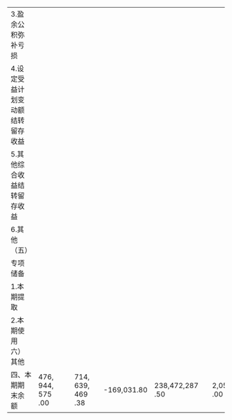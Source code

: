 <html><body><table><tr><td>3.盈 余公 积弥 补亏 损</td><td></td><td></td><td></td><td></td><td></td><td></td><td></td><td></td><td></td><td></td><td></td><td></td><td></td></tr><tr><td>4.设 定受 益计 划变 动额 结转 留存 收益</td><td></td><td></td><td></td><td></td><td></td><td></td><td></td><td></td><td></td><td></td><td></td><td></td><td></td></tr><tr><td>5.其 他综 合收 益结 转留 存收 益</td><td></td><td></td><td></td><td></td><td></td><td></td><td></td><td></td><td></td><td></td><td></td><td></td><td></td></tr><tr><td>6.其 他 （五）</td><td></td><td></td><td></td><td></td><td></td><td></td><td></td><td></td><td></td><td></td><td></td><td></td><td></td></tr><tr><td>专项 储备</td><td></td><td></td><td></td><td></td><td></td><td></td><td></td><td></td><td></td><td></td><td></td><td></td><td></td></tr><tr><td>1.本 期提 取</td><td></td><td></td><td></td><td></td><td></td><td></td><td></td><td></td><td></td><td></td><td></td><td></td><td></td></tr><tr><td>2.本 期使 用 六） 其他</td><td></td><td></td><td></td><td></td><td></td><td></td><td></td><td></td><td></td><td></td><td></td><td></td><td></td></tr><tr><td>四、本 期期 末余 额</td><td>476, 944, 575 .00</td><td></td><td></td><td>714, 639, 469 .38</td><td></td><td>-169,031.80</td><td>238,472,287 .50</td><td></td><td>2,056,480,071 .00</td><td></td><td>3,486,367, 371 .08</td><td>61,502,571. 05</td><td>3, 547,869, 942 .13</td></tr></table></body></html>  